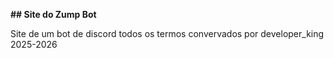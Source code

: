 **## Site do Zump Bot**


Site de um bot de discord todos os termos convervados por developer_king 2025-2026
